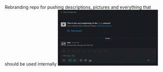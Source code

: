 Rebranding repo for pushing descriptions, pictures and everything that should be used internally
![gif](ip-bot.gif)

